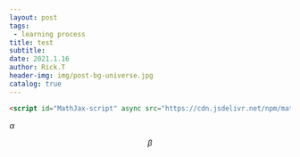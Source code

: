 ```yaml
---
layout: post
tags: 
 - learning process
title: test
subtitle: 
date: 2021.1.16
author: Rick.T
header-img: img/post-bg-universe.jpg
catalog: true
---
```


```html
<script id="MathJax-script" async src="https://cdn.jsdelivr.net/npm/mathjax@3/es5/tex-mml-chtml.js"></script>
```

$\alpha$



$$
\beta
$$




